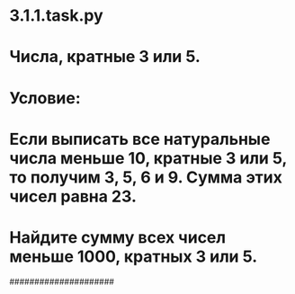 # 3.1.1.task.py
# Числа, кратные 3 или 5.
# Условие:
# Если выписать все натуральные числа меньше 10, кратные 3 или 5, то получим 3, 5, 6 и 9. Сумма этих чисел равна 23.
# Найдите сумму всех чисел меньше 1000, кратных 3 или 5.

#####################

